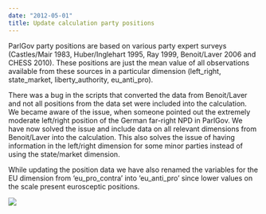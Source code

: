 ```yaml
---
date: "2012-05-01"
title: Update calculation party positions
---
```


ParlGov party positions are based on various party expert surveys (Castles/Mair 1983, Huber/Inglehart 1995, Ray 1999, Benoit/Laver 2006 and CHESS 2010). These positions are just the mean value of all observations available from these sources in a particular dimension (left_right, state_market, liberty_authority, eu_anti_pro).

There was a bug in the scripts that converted the data from Benoit/Laver and not all positions from the data set were included into the calculation. We became aware of the issue, when someone pointed out the extremely moderate left/right position of the German far-right NPD in ParlGov. We have now solved the issue and include data on all relevant dimensions from Benoit/Laver into the calculation. This also solves the issue of having information in the left/right dimension for some minor parties instead of using the state/market dimension.

While updating the position data we have also renamed the variables for the EU dimension from ‘eu_pro_contra’ into ‘eu_anti_pro’ since lower values on the scale present eurosceptic positions.

![](/images/parliament-scotland.jpg)
